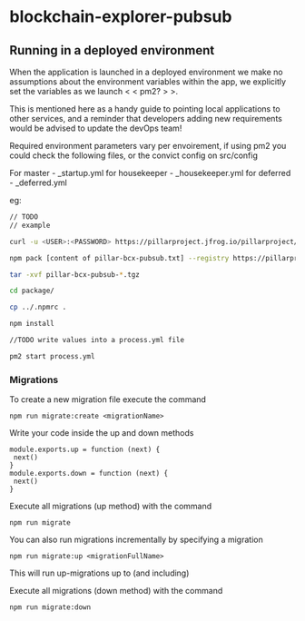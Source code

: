 # blockchain-explorer-pubsub


## Running in a deployed environment

When the application is launched in a deployed environment we make no assumptions about the environment variables within the app, we explicitly set the variables as we launch < < pm2? > >.

This is mentioned here as a handy guide to pointing local applications to other services, and a reminder that developers adding new requirements would be advised to update the devOps team!

Required environment parameters vary per envoirement, if using pm2 you could check the following files, or the convict config on src/config

For master - _startup.yml
for housekeeper - _housekeeper.yml
for deferred - _deferred.yml

eg:
```bash
// TODO
// example

curl -u <USER>:<PASSWORD> https://pillarproject.jfrog.io/pillarproject/api/npm/auth >> .npmrc

npm pack [content of pillar-bcx-pubsub.txt] --registry https://pillarproject.jfrog.io/pillarproject/api/npm/npm/

tar -xvf pillar-bcx-pubsub-*.tgz

cd package/

cp ../.npmrc .

npm install

//TODO write values into a process.yml file

pm2 start process.yml

```

### Migrations

 To create a new migration file execute the command

  ```
npm run migrate:create <migrationName>
```

 Write your code inside the up and down methods

 ```
module.exports.up = function (next) {
  next()
}
 module.exports.down = function (next) {
  next()
}
```

 Execute all migrations (up method) with the command

 ```
npm run migrate
```

 You can also run migrations incrementally by specifying a migration

 ```
npm run migrate:up <migrationFullName>
```

 This will run up-migrations up to (and including) <migrationFullName>

 Execute all migrations (down method) with the command

 ```
npm run migrate:down
```